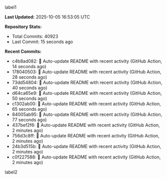 
label1 
<!-- ACTIVITY_START -->
**Last Updated:** 2025-10-05 16:53:05 UTC

**Repository Stats:**
- Total Commits: 40923
- Last Commit: 15 seconds ago

**Recent Commits:**
- c4b8ad082: 🤖 Auto-update README with recent activity (GitHub Action, 14 seconds ago)
- 178040503: 🤖 Auto-update README with recent activity (GitHub Action, 28 seconds ago)
- 73dd54804: 🤖 Auto-update README with recent activity (GitHub Action, 40 seconds ago)
- d64ca65e9: 🤖 Auto-update README with recent activity (GitHub Action, 50 seconds ago)
- c1302ab00: 🤖 Auto-update README with recent activity (GitHub Action, 65 seconds ago)
- 84005ab95: 🤖 Auto-update README with recent activity (GitHub Action, 77 seconds ago)
- 437bef2f6: 🤖 Auto-update README with recent activity (GitHub Action, 2 minutes ago)
- 756d3c8ff: 🤖 Auto-update README with recent activity (GitHub Action, 2 minutes ago)
- 24b3d515b: 🤖 Auto-update README with recent activity (GitHub Action, 2 minutes ago)
- c0f227588: 🤖 Auto-update README with recent activity (GitHub Action, 2 minutes ago)
<!-- ACTIVITY_END -->

label2
